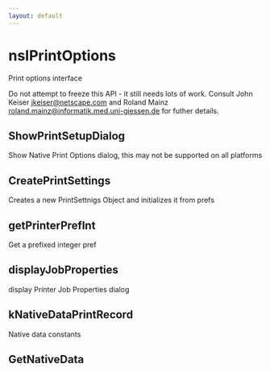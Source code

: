 ```yaml
---
layout: default
---
```


# nsIPrintOptions #

Print options interface

Do not attempt to freeze this API - it still needs lots of work. Consult
John Keiser <jkeiser@netscape.com> and Roland Mainz
<roland.mainz@informatik.med.uni-giessen.de> for futher details.


## ShowPrintSetupDialog ##

Show Native Print Options dialog, this may not be supported on all platforms


## CreatePrintSettings ##

Creates a new PrintSettnigs Object
and initializes it from prefs


## getPrinterPrefInt ##

Get a prefixed integer pref 


## displayJobProperties ##

display Printer Job Properties dialog


## kNativeDataPrintRecord ##

Native data constants


## GetNativeData ##
